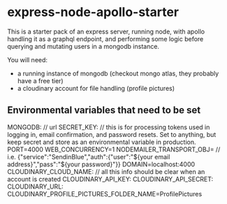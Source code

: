 # express-node-apollo-starter

This is a starter pack of an express server, running node, with apollo handling it as a graphql endpoint, and performing some logic before querying and mutating users in a mongodb instance.

You will need:

- a running instance of mongodb (checkout mongo atlas, they probably have a free tier)
- a cloudinary account for file handling (profile pictures)

## Environmental variables that need to be set

MONGODB: // url
SECRET_KEY: // this is for processing tokens used in logging in, email confirmation, and password resets. Set to anything, but keep secret and store as an environmental variable in production.
PORT=4000
WEB_CONCURRENCY=1
NODEMAILER_TRANSPORT_OBJ= // i.e. {"service":"SendinBlue","auth":{"user":"${your email address}","pass":"${your password}"}}
DOMAIN=localhost:4000
CLOUDINARY_CLOUD_NAME: // all this info should be clear when an account is created
CLOUDINARY_API_KEY:
CLOUDINARY_API_SECRET:
CLOUDINARY_URL:
CLOUDINARY_PROFILE_PICTURES_FOLDER_NAME=ProfilePictures
